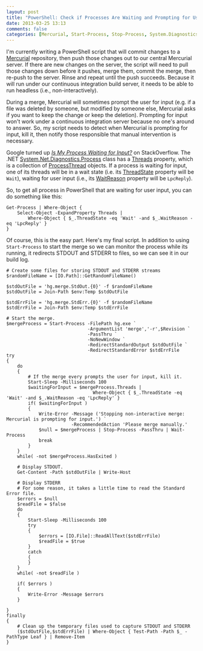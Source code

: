 ```yaml
---
layout: post
title: "PowerShell: Check if Processes Are Waiting and Prompting for User Input"
date: 2013-03-25 13:13
comments: false
categories: [Mercurial, Start-Process, Stop-Process, System.Diagnostics.Process, Wait-Process, "hg merge", powershell]
---
```


I'm currently writing a PowerShell script that will commit changes to a [Mercurial](http://mercurial.selenic.com) repository, then push those changes out to our central Mercurial server.  If there are new changes on the server, the script will need to pull those changes down before it pushes, merge them, commit the merge, then re-push to the server.  Rinse and repeat until the push succeeds.  Because it will run under our continuous integration build server, it needs to be able to run headless (i.e., non-interactively).

During a merge, Mercurial will sometimes prompt the user for input (e.g. if a file was deleted by someone, but modified by someone else, Mercurial asks if you want to keep the change or keep the deletion).  Prompting for input won't work under a continuous integration server because no one's around to answer.  So, my script needs to detect when Mercurial is prompting for input, kill it, then notify those responsible that manual intervention is necessary.

Google turned up *[Is My Process Waiting for Input?](http://stackoverflow.com/questions/1704791/is-my-process-waiting-for-input)* on StackOverflow.  The .NET [System.Net.Diagnostics.Process](http://msdn.microsoft.com/en-us/library/system.diagnostics.process.aspx) class has a [Threads](http://msdn.microsoft.com/en-us/library/system.diagnostics.process.threads.aspx) property, which is a collection of [ProcessThread](http://msdn.microsoft.com/en-us/library/system.diagnostics.processthread.aspx) objects.  If a process is waiting for input, one of its threads will be in a wait state (i.e. its [ThreadState](http://msdn.microsoft.com/en-us/library/system.diagnostics.processthread.threadstate.aspx) property will be `Wait`), waiting for user input (i.e., its [WaitReason](http://msdn.microsoft.com/en-us/library/system.diagnostics.processthread.waitreason.aspx) property will be `LpcReply`).

So, to get all process in PowerShell that are waiting for user input, you can do something like this:

    Get-Process | Where-Object { 
        Select-Object -ExpandProperty Threads | 
            Where-Object { $_.ThreadState -eq 'Wait' -and $_.WaitReason -eq 'LpcReply' }
    }

Of course, this is the easy part.  Here's my final script.  In addition to using `Start-Process` to start the merge so we can monitor the process while its running, it redirects STDOUT and STDERR to files, so we can see it in our build log.

    # Create some files for storing STDOUT and STDERR streams
    $randomFileName = [IO.Path]::GetRandomFileName()
    
    $stdOutFile = 'hg.merge.StdOut.{0}' -f $randomFileName
    $stdOutFile = Join-Path $env:Temp $stdOutFile
    
    $stdErrFile = 'hg.merge.StdErr.{0}' -f $randomFileName
    $stdErrFile = Join-Path $env:Temp $stdErrFile

    # Start the merge.
    $mergeProcess = Start-Process -FilePath hg.exe `
                                  -ArgumentList 'merge','-r',$Revision `
                                  -PassThru `
                                  -NoNewWindow `
                                  -RedirectStandardOutput $stdOutFile `
                                  -RedirectStandardError $stdErrFile
    try
    {
        do
        {
            # If the merge every prompts the user for input, kill it.
            Start-Sleep -Milliseconds 100
            $waitingForInput = $mergeProcess.Threads | 
                                    Where-Object { $_.ThreadState -eq 'Wait' -and $_.WaitReason -eq 'LpcReply' }
            if( $waitingForInput )
            {
                Write-Error -Message ('Stopping non-interactive merge: Mercurial is prompting for input.') `
                            -RecommendedAction 'Please merge manually.'
                $null = $mergeProcess | Stop-Process -PassThru | Wait-Process
                break
            }
        }
        while( -not $mergeProcess.HasExited )
        
        # Display STDOUT.
        Get-Content -Path $stdOutFile | Write-Host
        
        # Display STDERR
        # For some reason, it takes a little time to read the Standard Error file.
        $errors = $null
        $readFile = $false
        do
        {
            Start-Sleep -Milliseconds 100
            try
            {
                $errors = [IO.File]::ReadAllText($stdErrFile)
                $readFile = $true
            }
            catch
            {
            }
        }
        while( -not $readFile )
        
        if( $errors )
        {
            Write-Error -Message $errors
        }
        
    }
    finally
    {
        # Clean up the temporary files used to capture STDOUT and STDERR
        ($stdOutFile,$stdErrFile) | Where-Object { Test-Path -Path $_ -PathType Leaf } | Remove-Item
    }
